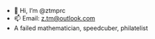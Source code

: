 - 👋 Hi, I’m @ztmprc
- 📫 Email: z.tm@outlook.com
- A failed mathematician, speedcuber, philatelist

<!---
ztmprc/ztmprc is a ✨ special ✨ repository because its `README.md` (this file) appears on your GitHub profile.
You can click the Preview link to take a look at your changes.
--->
